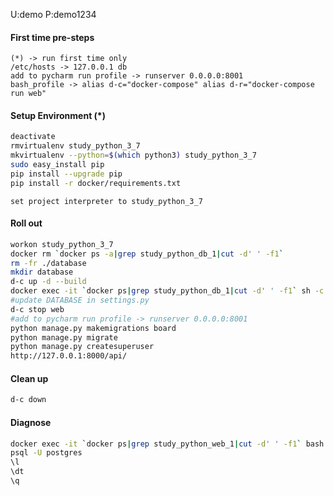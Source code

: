 U:demo
P:demo1234

#### First time pre-steps
```text
(*) -> run first time only
/etc/hosts -> 127.0.0.1	db
add to pycharm run profile -> runserver 0.0.0.0:8001
bash_profile -> alias d-c="docker-compose" alias d-r="docker-compose run web"
```

#### Setup Environment (*)
```bash
deactivate
rmvirtualenv study_python_3_7
mkvirtualenv --python=$(which python3) study_python_3_7
sudo easy_install pip
pip install --upgrade pip
pip install -r docker/requirements.txt
```


```text
set project interpreter to study_python_3_7
```


#### Roll out
```bash
workon study_python_3_7
docker rm `docker ps -a|grep study_python_db_1|cut -d' ' -f1` 
rm -fr ./database
mkdir database
d-c up -d --build
docker exec -it `docker ps|grep study_python_db_1|cut -d' ' -f1` sh -c "createdb -E UTF-8 scrum -U postgres"
#update DATABASE in settings.py
d-c stop web
#add to pycharm run profile -> runserver 0.0.0.0:8001
python manage.py makemigrations board
python manage.py migrate
python manage.py createsuperuser
http://127.0.0.1:8000/api/
```


#### Clean up
```bash
d-c down
```
#### Diagnose
```bash
docker exec -it `docker ps|grep study_python_web_1|cut -d' ' -f1` bash
psql -U postgres
\l
\dt
\q
```
